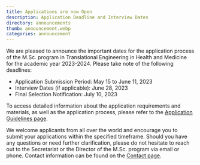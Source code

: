 ```yaml
---
title: Applications are now Open
description: Application Deadline and Interview Dates
directory: announcements
thumb: announcement.webp
categories: announcement
---
```

We are pleased to announce the important dates for the application process of the M.Sc. program in Translational Engineering in Health and Medicine for the academic year 2023-2024. Please take note of the following deadlines:

- Application Submission Period: May 15 to June 11, 2023
- Interview Dates (if applicable): June 28, 2023
- Final Selection Notification: July 10, 2023

To access detailed information about the application requirements and materials, as well as the application process, please refer to the [Application Guidelines page](https://masterteam.ntua.gr/admissions).

We welcome applicants from all over the world and encourage you to submit your applications within the specified timeframe. Should you have any questions or need further clarification, please do not hesitate to reach out to the Secretariat or the Director of the M.Sc. program via email or phone. 
Contact information can be found on the [Contact page](https://masterteam.ntua.gr/contact).
